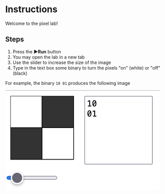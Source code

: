 # Instructions  

Welcome to the pixel lab!

  ## Steps
  1. Press the **&#9658;Run** button
  2. You may open the lab in a new tab
  3. Use the slider to increase the size of the image
  4. Type in the text box some binary to turn the pixels "on" (white) or "off" (black)

  For example, the binary
`10
01`
produces the following image

  ![Image Example](assets/ex.png)
  
  